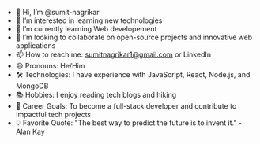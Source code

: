- 👋 Hi, I’m @sumit-nagrikar
- 👀 I’m interested in learning new technologies
- 🌱 I’m currently learning Web developement
- 💞️ I’m looking to collaborate on open-source projects and innovative web applications
- 📫 How to reach me: sumitnagrikar1@gmail.com or LinkedIn
- 😄 Pronouns: He/Him
- 🛠️ Technologies: I have experience with JavaScript, React, Node.js, and MongoDB
- 📚 Hobbies: I enjoy reading tech blogs and hiking
- 🚀 Career Goals: To become a full-stack developer and contribute to impactful tech projects
- 💡 Favorite Quote: "The best way to predict the future is to invent it." - Alan Kay

<!---
sumit-nagrikar/sumit-nagrikar is a ✨ special ✨ repository because its `README.md` (this file) appears on your GitHub profile.
You can click the Preview link to take a look at your changes.
--->
